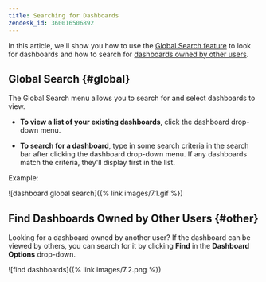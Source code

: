```yaml
---
title: Searching for Dashboards
zendesk_id: 360016506892
---
```


In this article, we'll show you how to use the [Global Search feature](#global) to look for dashboards and how to search for [dashboards owned by other users](#other).

## Global Search {#global}

The Global Search menu allows you to search for and select dashboards to view.

* **To view a list of your existing dashboards**, click the dashboard drop-down menu.

* **To search for a dashboard**, type in some search criteria in the search bar after clicking the dashboard drop-down menu. If any dashboards match the criteria, they'll display first in the list.

Example:

![dashboard global search]({% link images/7.1.gif %})

## Find Dashboards Owned by Other Users {#other}

Looking for a dashboard owned by another user? If the dashboard can be viewed by others, you can search for it by clicking **Find** in the **Dashboard Options** drop-down.

![find dashboards]({% link images/7.2.png %})
